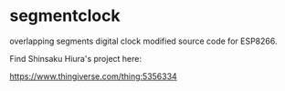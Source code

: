 # segmentclock
overlapping segments digital clock modified source code for ESP8266.

Find Shinsaku Hiura's project here:

https://www.thingiverse.com/thing:5356334
